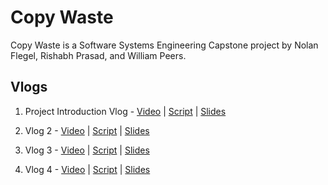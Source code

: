 # Copy Waste

Copy Waste is a Software Systems Engineering Capstone project by Nolan Flegel, Rishabh Prasad, and William Peers.

## Vlogs

1. Project Introduction Vlog - [Video](https://youtu.be/U14Ei5zRgFo) | [Script](https://github.com/Copy-Waste/cw-core/blob/main/Vlogs/Vlog%201/Introduction%20Script.pdf) | [Slides](https://github.com/Copy-Waste/cw-core/blob/main/Vlogs/Vlog%201/Introduction%20Presentation.pdf)

2. Vlog 2 - [Video](https://youtu.be/TKc6Ga1Qyq4) | [Script](https://github.com/Copy-Waste/cw-core/blob/main/Vlogs/Vlog%202/Vlog%202%20-%20Script.pdf) | [Slides](https://github.com/Copy-Waste/cw-core/blob/main/Vlogs/Vlog%202/Vlog%202%20-%20Presentation.pdf)

3. Vlog 3 - [Video](https://youtu.be/pZszo4uhcGo) | [Script](https://github.com/Copy-Waste/cw-core/blob/main/Vlogs/Vlog%203/Vlog%203%20-%20Script.pdf) | [Slides](https://github.com/Copy-Waste/cw-core/blob/main/Vlogs/Vlog%203/Vlog%203%20-%20Presentation.pdf)

4. Vlog 4 - [Video](https://youtu.be/ADXtTtiVm4w) | [Script](https://github.com/Copy-Waste/cw-core/blob/main/Vlogs/Vlog%204/Vlog%204%20-%20Script.pdf) | [Slides](https://github.com/Copy-Waste/cw-core/blob/main/Vlogs/Vlog%204/Vlog%204%20-%20Presentation.pdf)
